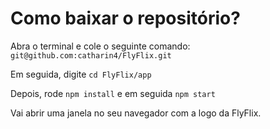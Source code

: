# Como baixar o repositório?

Abra o terminal e cole o seguinte comando: `git@github.com:catharin4/FlyFlix.git`

Em seguida, digite `cd FlyFlix/app`

Depois, rode `npm install` e em seguida `npm start`

Vai abrir uma janela no seu navegador com a logo da FlyFlix.


